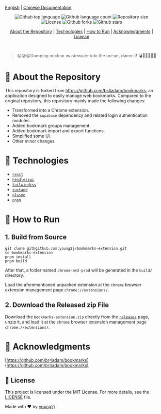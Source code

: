 [English](./README.md) | [Chinese Documentation](./README.ZH_CN.md)

<p align="center">
  <img alt="Github top language" src="https://img.shields.io/github/languages/top/young2j/bookmarks-extension?color=56BEB8">
  <img alt="Github language count" src="https://img.shields.io/github/languages/count/young2j/bookmarks-extension?color=56BEB8">
  <img alt="Repository size" src="https://img.shields.io/github/repo-size/young2j/bookmarks-extension?color=56BEB8">
  <img alt="License" src="https://img.shields.io/github/license/young2j/bookmarks-extension?color=56BEB8">
<img alt="Github forks" src="https://img.shields.io/github/forks/young2j/bookmarks-extension?color=56BEB8" />
  <img alt="Github stars" src="https://img.shields.io/github/stars/young2j/bookmarks-extension?color=56BEB8" />
</p>


<p align="center">
  <a href="#dart-about-the-repository">About the Repository</a>   |
  <a href="#hammer-technologies">Technologies</a> |
  <a href="#rocket-how-to-run">How to Run</a>   |  
  <a href="#handshake-acknowledgments">Acknowledgments</a> | 
  <a href="#memo-License">License</a>
</p>
<br>

> 😡😡😡Dumping nuclear wastewater into the ocean, damn it! 💣🗾💥😤😤😤



# :dart: About the Repository

This repository is forked from https://github.com/br4adam/bookmarks, an application designed to easily manage web bookmarks. Compared to the original repository, this repository mainly made the following changes:

* Transformed into a Chrome extension.
* Removed the `supabase` dependency and related login authentication modules.
* Added bookmark groups management.
* Added bookmark import and export functions.
* Simplified some UI.
* Other minor changes.

# :hammer: Technologies

* [`react`](https://react.docschina.org/)
* [`headlessui`](https://headlessui.com/)
* [`tailwindcss`](https://tailwind.nodejs.cn/)
* [`zustand`](https://zustand-cn.js.org/)
* [`plasmo`](https://www.plasmo.com/)
* [`pnpm`](https://www.pnpm.cn/)

# :rocket: How to Run

## 1. Build from Source

```shell
git clone git@github.com:young2j/bookmarks-extension.git
cd bookmarks-extension
pnpm install
pnpm build
```

After that, a folder named `chrome-mv3-prod` will be generated in the `build/` directory.

Load the aforementioned unpacked extension at the `chrome` browser extension management page `chrome://extensions/`.

## 2. Download the Released zip File

Download the `bookmarks-extension.zip` directly from the [`releases`](https://github.com/young2j/bookmarks-extension/releases) page, unzip it, and load it at the `chrome` browser extension management page `chrome://extensions/`.

# :handshake: Acknowledgments

[https://github.com/br4adam/bookmarks](https://github.com/br4adam/bookmarks)

## :memo: License

This project is licensed under the MIT License. For more details, see the [LICENSE](LICENSE.md) file.

Made with ❤️ by [young2j](https://github.com/young2j)
